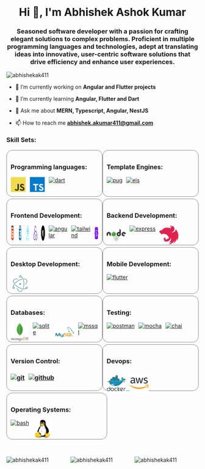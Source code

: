 <div style="width: 100%; height: 50%;">
    <img src="https://user-images.githubusercontent.com/74038190/213910845-af37a709-8995-40d6-be59-724526e3c3d7.gif" alt="">
</div>

<h1 align="center">Hi 👋, I'm Abhishek Ashok Kumar</h1>
<h3 align="center">Seasoned software developer with a passion for crafting elegant solutions to complex problems. Proficient in multiple programming languages and technologies, adept at translating ideas into innovative, user-centric software solutions that drive efficiency and enhance user experiences.</h3>

<p align="left"> <img src="https://komarev.com/ghpvc/?username=abhishekak411&label=Profile%20views&color=620000&style=flat" alt="abhishekak411" /> </p>

* 🔭 I’m currently working on **Angular and Flutter projects** 

* 🌱 I’m currently learning **Angular, Flutter and Dart** 

* 💬 Ask me about **MERN, Typescript, Angular, NestJS** 

* 📫 How to reach me **abhishek.akumar411@gmail.com** 

<h3 align="left" style="margin-top: 20px;">Skill Sets:</h3>


<div style="display: flex; justify-content: space-between; margin-top: 5px;">
<div style="width: 48%; height: 100px; border: 1px solid grey; border-radius: 15px; padding: 10px">
<h3 align="left">Programming languages:</h3>
<p align="left" style="display: flex; gap: 10px">
<a href="https://developer.mozilla.org/en-US/docs/Web/JavaScript" target="_blank" rel="noreferrer"> 
    <img src="https://raw.githubusercontent.com/devicons/devicon/master/icons/javascript/javascript-original.svg" alt="javascript" width="40" height="40"/> 
</a>
<a href="https://www.typescriptlang.org/" target="_blank" rel="noreferrer"> 
    <img src="https://raw.githubusercontent.com/devicons/devicon/master/icons/typescript/typescript-original.svg" alt="typescript" width="40" height="40"/> 
</a>
<a href="https://dart.dev" target="_blank" rel="noreferrer"> 
    <img src="https://www.vectorlogo.zone/logos/dartlang/dartlang-icon.svg" alt="dart" width="40" height="40"/> 
</a>
</p>
</div>
<div style="width: 48%; height: 100px; border: 1px solid grey; border-radius: 15px; padding: 10px">
<h3 align="left">Template Engines:</h3>
<p align="left"  style="display: flex; gap: 10px">
<a href="https://pugjs.org" target="_blank" rel="noreferrer"> 
    <img src="https://cdn.worldvectorlogo.com/logos/pug.svg" alt="pug" width="40" height="40" /> 
</a>
<a href="" target="_blank" rel="noreferrer"> 
    <img src="https://www.svgrepo.com/show/373574/ejs.svg" alt="ejs" width="40" height="40" /> 
</a>
</p>
</div>
</div>


<div style="display: flex; justify-content: space-between; margin-top: 5px;">
<div style="width: 48%; height: 100px; border: 1px solid grey; border-radius: 15px; padding: 10px">
<h3 align="left">Frontend Development:</h3>
<p align="left" style="display: flex; gap: 10px">
<a href="https://www.w3.org/html/" target="_blank" rel="noreferrer"> 
    <img src="https://raw.githubusercontent.com/devicons/devicon/master/icons/html5/html5-original-wordmark.svg" alt="html5" width="40" height="40"/> 
</a>
<a href="https://www.w3schools.com/css/" target="_blank" rel="noreferrer"> 
    <img src="https://raw.githubusercontent.com/devicons/devicon/master/icons/css3/css3-original-wordmark.svg" alt="css3" width="40" height="40"/ > 
</a>
<a href="https://reactjs.org/" target="_blank" rel="noreferrer"> 
    <img src="https://raw.githubusercontent.com/devicons/devicon/master/icons/react/react-original-wordmark.svg" alt="react" width="40" height="40"/> 
</a>
<a href="https://redux.js.org" target="_blank" rel="noreferrer"> 
    <img src="https://raw.githubusercontent.com/devicons/devicon/master/icons/redux/redux-original.svg" alt="redux" width="40" height="40"  /> 
</a> 
<a href="https://nextjs.org/" target="_blank" rel="noreferrer"> 
    <img src="https://raw.githubusercontent.com/devicons/devicon/6910f0503efdd315c8f9b858234310c06e04d9c0/icons/nextjs/nextjs-original.svg" alt="nextjs" width="40" height="40"  /> 
</a>
<a href="https://angular.io" target="_blank" rel="noreferrer"> 
    <img src="https://angular.io/assets/images/logos/angular/angular.svg" alt="angular" width="40" height="40"/> 
</a>
<a href="https://tailwindcss.com/" target="_blank" rel="noreferrer"> 
    <img src="https://www.vectorlogo.zone/logos/tailwindcss/tailwindcss-icon.svg" alt="tailwind" width="40" height="40"/> 
</a>
<a href="https://getbootstrap.com/" target="_blank" rel="noreferrer">
    <img src="https://raw.githubusercontent.com/devicons/devicon/6910f0503efdd315c8f9b858234310c06e04d9c0/icons/bootstrap/bootstrap-original.svg" alt="bootstrap" width="40" height="40" />
</a>
</p>
</div>
<div style="width: 48%; height: 100px; border: 1px solid grey; border-radius: 15px; padding: 10px">
<h3 align="left">Backend Development:</h3>
<p align="left" style="display: flex; gap: 10px">
<a href="https://nodejs.org" target="_blank" rel="noreferrer"> 
    <img src="https://raw.githubusercontent.com/devicons/devicon/master/icons/nodejs/nodejs-original-wordmark.svg" alt="nodejs" width="50" height="50"/> 
</a>
<a href="https://expressjs.com" target="_blank" rel="noreferrer"> 
    <img src="https://www.vectorlogo.zone/logos/expressjs/expressjs-icon.svg" alt="express" width="50" height="50"/> 
</a>
<a href="https://nestjs.com/" target="_blank" rel="noreferrer"> 
    <img src="https://raw.githubusercontent.com/devicons/devicon/6910f0503efdd315c8f9b858234310c06e04d9c0/icons/nestjs/nestjs-original.svg" alt="nestjs" width="50" height="50"/> 
</a>
</p>
</div>
</div>


<div style="display: flex; justify-content: space-between; margin-top: 5px;">
<div style="width: 48%; height: 100px; border: 1px solid grey; border-radius: 15px; padding: 10px">
<h3 align="left">Desktop Development:</h3>
<p align="left" style="display: flex; gap: 10px">
<a href="https://www.electronjs.org" target="_blank" rel="noreferrer"> 
    <img src="https://raw.githubusercontent.com/devicons/devicon/master/icons/electron/electron-original.svg" alt="electron" width="50" height="50"/> 
</a>
</p>
</div>
<div style="width: 48%; height: 100px; border: 1px solid grey; border-radius: 15px; padding: 10px">
<h3 align="left">Mobile Development:</h3>
<p align="left" style="display: flex; gap: 10px">
<a href="https://flutter.dev" target="_blank" rel="noreferrer"> 
    <img src="https://www.vectorlogo.zone/logos/flutterio/flutterio-icon.svg" alt="flutter" width="50" height="50"/> 
</a>
</p>
</div>
</div>


<div style="display: flex; justify-content: space-between; margin-top: 5px;">
<div style="width: 48%; height: 100px; border: 1px solid grey; border-radius: 15px; padding: 10px">
<h3 align="left">Databases:</h3>
<p align="left" style="display: flex; gap: 10px">
<a href="https://www.mongodb.com/" target="_blank" rel="noreferrer"> 
    <img src="https://raw.githubusercontent.com/devicons/devicon/master/icons/mongodb/mongodb-original-wordmark.svg" alt="mongodb" width="50" height="50"/> 
</a>

<a href="https://www.sqlite.org/" target="_blank" rel="noreferrer"> 
    <img src="https://www.vectorlogo.zone/logos/sqlite/sqlite-icon.svg" alt="sqlite" width="50" height="50"/> 
</a>

<a href="https://www.mysql.com/" target="_blank" rel="noreferrer"> 
    <img src="https://raw.githubusercontent.com/devicons/devicon/master/icons/mysql/mysql-original-wordmark.svg" alt="mysql" width="50" height="50"/> 
</a>

<a href="https://www.microsoft.com/en-us/sql-server" target="_blank" rel="noreferrer"> 
    <img src="https://www.svgrepo.com/show/303229/microsoft-sql-server-logo.svg" alt="mssql" width="50" height="50"/> 
</a>
</p>
</div>
<div style="width: 48%; height: 100px; border: 1px solid grey; border-radius: 15px; padding: 10px">
<h3 align="left">Testing:</h3>
<p align="left" style="display: flex; gap: 10px">
<a href="https://postman.com" target="_blank" rel="noreferrer"> 
    <img src="https://www.vectorlogo.zone/logos/getpostman/getpostman-icon.svg" alt="postman" width="50" height="50"/> 
</a>

<a href="https://mochajs.org" target="_blank" rel="noreferrer"> 
    <img src="https://www.vectorlogo.zone/logos/mochajs/mochajs-icon.svg" alt="mocha" width="50" height="50"/> 
</a>

<a href="https://www.chaijs.com/" target="_blank" rel="noreferrer"> 
    <img src="https://www.vectorlogo.zone/logos/chaijs/chaijs-icon.svg" alt="chai" width="50" height="50"/> 
</a>
</p>
</div>
</div>


<div style="display: flex; justify-content: space-between; margin-top: 5px;">
<div style="width: 48%; height: 100px; border: 1px solid grey; border-radius: 15px; padding: 10px">
<h3 align="left">Version Control:<h3>
<p align="left" style="display: flex; gap: 10px">
<a href="https://git-scm.com/" target="_blank" rel="noreferrer"> 
    <img src="https://www.vectorlogo.zone/logos/git-scm/git-scm-icon.svg" alt="git" width="50" height="50"/> 
</a>
<a href="https://github.com/" target="_blank" rel="noreferrer"> 
    <img src="https://www.vectorlogo.zone/logos/github/github-icon.svg" alt="github" width="50" height="50"/> 
</a>
</p>
</div>
<div style="width: 48%; height: 100px; border: 1px solid grey; border-radius: 15px; padding: 10px">
<h3 align="left">Devops:<h3>
<p align="left" style="display: flex; gap: 10px">
<a href="https://www.docker.com/" target="_blank" rel="noreferrer"> 
    <img src="https://raw.githubusercontent.com/devicons/devicon/master/icons/docker/docker-original-wordmark.svg" alt="docker" width="50" height="50"/> 
</a> 

<a href="https://aws.amazon.com" target="_blank" rel="noreferrer"> 
    <img src="https://raw.githubusercontent.com/devicons/devicon/master/icons/amazonwebservices/amazonwebservices-original-wordmark.svg" alt="aws" width="50" height="50"/> 
</a>
</p>
</div>
</div>


<div style="display: flex; justify-content: space-between; margin-top: 5px;">
<div style="width: 48%; height: 100px; border: 1px solid grey; border-radius: 15px; padding: 10px">
<h3 align="left">Operating Systems:</h3>
<p align="left" style="display: flex; gap: 10px">
<a href="https://www.gnu.org/software/bash/" target="_blank" rel="noreferrer"> 
    <img src="https://www.vectorlogo.zone/logos/gnu_bash/gnu_bash-icon.svg" alt="bash" width="50" height="50"/> 
</a>
<a href="https://www.linux.org/" target="_blank" rel="noreferrer"> 
    <img src="https://raw.githubusercontent.com/devicons/devicon/master/icons/linux/linux-original.svg" alt="linux" width="50" height="50"/> 
</a>
</p>
</div>
</div>


<div align="left" style="display: flex; justify-content: space-between; margin-top: 20px;">
<div style="width: 32%; height: 200px; display: flex; align-items: center; justify-content: center;">
<img style="width: 100%; height: 150px" src="https://github-readme-stats.vercel.app/api/top-langs?username=abhishekak411&show_icons=true&locale=en&layout=compact" alt="abhishekak411" />
</div>
<div style="width: 32%; height: 200px; display: flex; align-items: center; justify-content: center;">
<img style="width: 100%; height: 150px" src="https://github-readme-stats.vercel.app/api?username=abhishekak411&show_icons=true&locale=en" alt="abhishekak411" />
</div>
<div style="width: 32%; height: 200px; display: flex; align-items: center; justify-content: center;">
<img style="width: 100%; height: 150px" align="center" src="https://github-readme-streak-stats.herokuapp.com/?user=abhishekak411&" alt="abhishekak411" />
</div>
<div>
